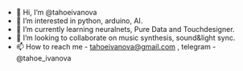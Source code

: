 - 👋 Hi, I’m @tahoeivanova
- 👀 I’m interested in python, arduino, AI.
- 🌱 I’m currently learning neuralnets, Pure Data and Touchdesigner.
- 💞️ I’m looking to collaborate on music synthesis, sound&light sync.
- 📫 How to reach me - tahoeivanova@gmail.com , telegram - @tahoe_ivanova

<!---
tahoeivanova/tahoeivanova is a ✨ special ✨ repository because its `README.md` (this file) appears on your GitHub profile.
You can click the Preview link to take a look at your changes.
--->
